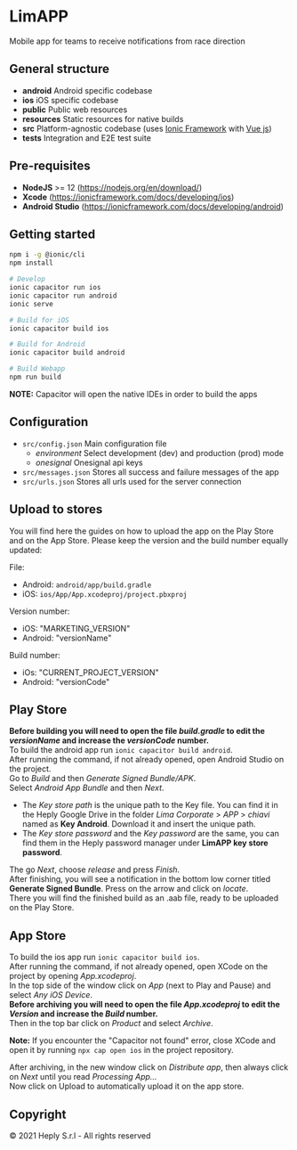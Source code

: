 # LimAPP

Mobile app for teams to receive notifications from race direction

## General structure

- **android** Android specific codebase
- **ios** iOS specific codebase
- **public** Public web resources
- **resources** Static resources for native builds
- **src** Platform-agnostic codebase (uses [Ionic Framework](https://ionicframework.com/docs/vue/overview) with [Vue js](https://v3.vuejs.org/guide/introduction.html))
- **tests** Integration and E2E test suite

## Pre-requisites

- **NodeJS** >= 12 (<https://nodejs.org/en/download/>)
- **Xcode** (<https://ionicframework.com/docs/developing/ios>)
- **Android Studio** (<https://ionicframework.com/docs/developing/android>)

## Getting started

```bash
npm i -g @ionic/cli
npm install

# Develop
ionic capacitor run ios
ionic capacitor run android
ionic serve

# Build for iOS
ionic capacitor build ios

# Build for Android
ionic capacitor build android

# Build Webapp
npm run build
```

**NOTE:** Capacitor will open the native IDEs in order to build the apps

## Configuration

- `src/config.json` Main configuration file
  - _environment_ Select development (dev) and production (prod) mode
  - _onesignal_ Onesignal api keys
- `src/messages.json` Stores all success and failure messages of the app
- `src/urls.json` Stores all urls used for the server connection

## Upload to stores

You will find here the guides on how to upload the app on the Play Store and on the App Store.
Please keep the version and the build number equally updated:

File:

- Android: `android/app/build.gradle`
- iOS: `ios/App/App.xcodeproj/project.pbxproj`

Version number:

- iOS: "MARKETING_VERSION"
- Android: "versionName"

Build number:

- iOs: "CURRENT_PROJECT_VERSION"
- Android: "versionCode"

## Play Store

**Before building you will need to open the file _build.gradle_ to edit the _versionName_ and increase the _versionCode_ number.** \
To build the android app run `ionic capacitor build android`. \
After running the command, if not already opened, open Android Studio on the project. \
Go to _Build_ and then _Generate Signed Bundle/APK_. \
Select _Android App Bundle_ and then _Next_.

- The _Key store path_ is the unique path to the Key file. You can find it in the Heply Google Drive in the folder _Lima Corporate_ > _APP_ > _chiavi_ named as **Key Android**. Download it and insert the unique path.
- The _Key store password_ and the _Key password_ are the same, you can find them in the Heply password manager under **LimAPP key store password**.

The go _Next_, choose _release_ and press _Finish_. \
After finishing, you will see a notification in the bottom low corner titled **Generate Signed Bundle**. Press on the arrow and click on _locate_. \
There you will find the finished build as an .aab file, ready to be uploaded on the Play Store.

## App Store

To build the ios app run `ionic capacitor build ios`. \
After running the command, if not already opened, open XCode on the project by opening _App.xcodeproj_. \
In the top side of the window click on _App_ (next to Play and Pause) and select _Any iOS Device_. \
**Before archiving you will need to open the file _App.xcodeproj_ to edit the _Version_ and increase the _Build_ number.** \
Then in the top bar click on _Product_ and select _Archive_.

**Note:** If you encounter the "Capacitor not found" error, close XCode and open it by running `npx cap open ios` in the project repository.

After archiving, in the new window click on _Distribute app_, then always click on _Next_ until you read _Processing App..._\
Now click on Upload to automatically upload it on the app store.

## Copyright

© 2021 Heply S.r.l - All rights reserved
